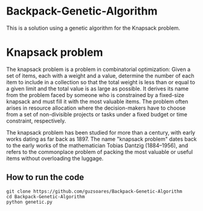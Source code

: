 # Backpack-Genetic-Algorithm
This is a solution using a genetic algorithm for the Knapsack problem.

# Knapsack problem

The knapsack problem is a problem in combinatorial optimization:
Given a set of items, each with a weight and a value, determine the number of each item to include in a collection so that the total weight is less than
or equal to a given limit and the total value is as large as possible. It derives its name from the problem faced by someone who is constrained by a fixed-size
knapsack and must fill it with the most valuable items. The problem often arises in resource allocation where the decision-makers have to choose from a set of 
non-divisible projects or tasks under a fixed budget or time constraint, respectively.

The knapsack problem has been studied for more than a century, with early works dating as far back as 1897. The name "knapsack problem" dates back to the early works 
of the mathematician Tobias Dantzig (1884–1956), and refers to the commonplace problem of packing the most valuable or useful items without overloading the luggage.

## How to run the code

```
git clone https://github.com/guzsoares/Backpack-Genetic-Algorithm
cd Backpack-Genetic-Algorithm
python genetic.py
```
